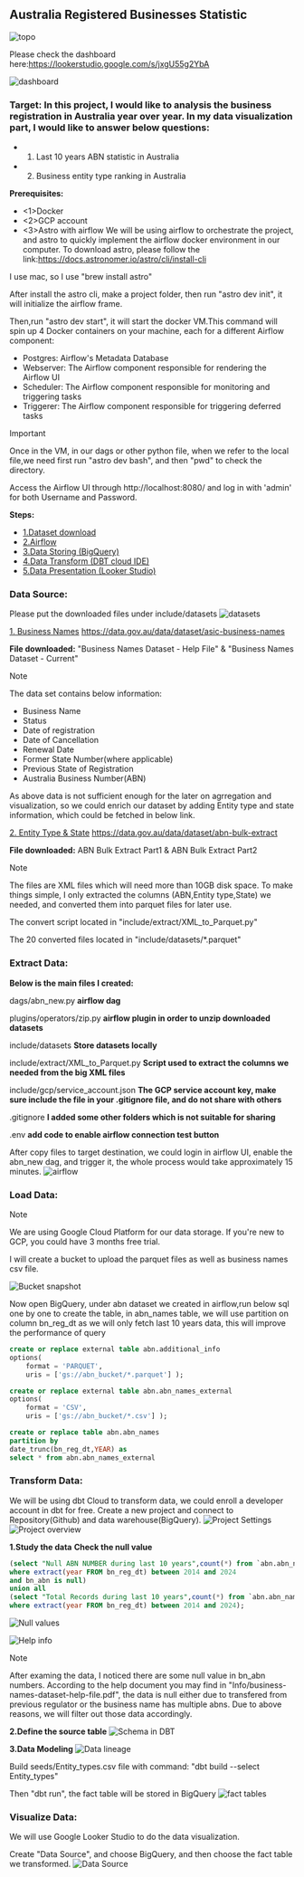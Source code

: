 ## Australia Registered Businesses Statistic

![topo](./Img/topo.png)

Please check the dashboard here:https://lookerstudio.google.com/s/jxgU55g2YbA

![dashboard](./Img/Dashboard.png)


### Target: In this project, I would like to analysis the business registration in Australia year over year. In my data visualization part, I would like to answer below questions:

- 1. Last 10 years ABN statistic in Australia

- 2. Business entity type ranking in Australia


**Prerequisites:**
*  <1>Docker
*  <2>GCP account
*  <3>Astro with airflow 
We will be using airflow to orchestrate the project, and astro to quickly implement the airflow docker environment in our computer.
To download astro, please follow the link:https://docs.astronomer.io/astro/cli/install-cli

I use mac, so I use "brew install astro"

After install the astro cli, make a project folder, then run "astro dev init", it will initialize the airflow frame.

Then,run "astro dev start", it will start the docker VM.This command will spin up 4 Docker containers on your machine, each for a different Airflow component:

- Postgres: Airflow's Metadata Database
- Webserver: The Airflow component responsible for rendering the Airflow UI
- Scheduler: The Airflow component responsible for monitoring and triggering tasks
- Triggerer: The Airflow component responsible for triggering deferred tasks

> [!IMPORTANT]
> 
> Once in the VM, in our dags or other python file, when we refer to the local file,we need first run "astro dev bash", and then "pwd" to check the directory.
> 
> Access the Airflow UI through http://localhost:8080/ and log in with 'admin' for both Username and Password.

**Steps:**
* [1.Dataset download](#data-source)
* [2.Airflow](#extract-data)
* [3.Data Storing (BigQuery)](#load-data)
* [4.Data Transform (DBT cloud IDE)](#transform-data)
* [5.Data Presentation (Looker Studio)](#visualize-data)

### Data Source:
Please put the downloaded files under include/datasets
![datasets](./Img/datasets_snapshot.png)

[1. Business Names](https://data.gov.au/data/dataset/asic-business-names) https://data.gov.au/data/dataset/asic-business-names

**File downloaded:**
    "Business Names Dataset - Help File" & "Business Names Dataset - Current"

> [!NOTE]
> The data set contains below information:
>   * Business Name
>   * Status
>   * Date of registration
>   * Date of Cancellation
>   * Renewal Date
>   * Former State Number(where applicable)
>   * Previous State of Registration
>   * Australia Business Number(ABN)
> 
> As above data is not sufficient enough for the later on agrregation and visualization, so we could enrich our dataset by adding Entity type and state information, which could be fetched in below link.

[2. Entity Type & State](https://data.gov.au/data/dataset/abn-bulk-extract) https://data.gov.au/data/dataset/abn-bulk-extract

**File downloaded:**
    ABN Bulk Extract Part1 & ABN Bulk Extract Part2

> [!NOTE]
> The files are XML files which will need more than 10GB disk space. To make things simple, I only extracted the columns (ABN,Entity type,State) we needed, and converted them into parquet files for later use. 
>
> The convert script located in "include/extract/XML_to_Parquet.py" 
>
> The 20 converted files located in "include/datasets/*.parquet" 
### Extract Data:

**Below is the main files I created:**

dags/abn_new.py **airflow dag**

plugins/operators/zip.py    **airflow plugin in order to unzip downloaded datasets**

include/datasets    **Store datasets locally**

include/extract/XML_to_Parquet.py   **Script used to extract the columns we needed from the big XML files**

include/gcp/service_account.json    **The GCP service account key, make sure include the file in your .gitignore file, and do not share with others**

.gitignore  **I added some other folders which is not suitable for sharing**

.env    **add code to enable airflow connection test button**

After copy files to target destination, we could login in airflow UI, enable the abn_new dag, and trigger it, the whole process would take approximately 15 minutes.
![airflow](./Img/airflow_dag.png)

### Load Data:
> [!NOTE]
> We are using Google Cloud Platform for our data storage. If you're new to GCP, you could have 3 months free trial.

I will create a bucket to upload the parquet files as well as business names csv file.

![Bucket snapshot](./Img/abn_bucket.png)

Now open BigQuery, under abn dataset we created in airflow,run below sql one by one to create the table, in abn_names table, we will use partition on column bn_reg_dt as we will only fetch last 10 years data, this will improve the performance of query 
```sql
create or replace external table abn.additional_info 
options( 
    format = 'PARQUET', 
    uris = ['gs://abn_bucket/*.parquet'] );

create or replace external table abn.abn_names_external
options( 
    format = 'CSV', 
    uris = ['gs://abn_bucket/*.csv'] );

create or replace table abn.abn_names
partition by 
date_trunc(bn_reg_dt,YEAR) as
select * from abn.abn_names_external
```

### Transform Data:
We will be using dbt Cloud to transform data, we could enroll a developer account in dbt for free. Create a new project and connect to Repository(Github) and data warehouse(BigQuery).
![Project Settings](./Img/dbt_project_set.png)
![Project overview](./Img/project_settings.png)

**1.Study the data**
**Check the null value**

```sql
(select "Null ABN NUMBER during last 10 years",count(*) from `abn.abn_names`
where extract(year FROM bn_reg_dt) between 2014 and 2024
and bn_abn is null)
union all
(select "Total Records during last 10 years",count(*) from `abn.abn_names`
where extract(year FROM bn_reg_dt) between 2014 and 2024);
```

![Null values](./Img/Null_abn.png)

![Help info](./Img/Help_info.png)

>[!Note]
> After examing the data, I noticed there are some null value in bn_abn numbers.
> According to the help document you may find in "Info/business-names-dataset-help-file.pdf", the data is null either due to transfered from previous regulator or the business name has multiple abns.
> Due to above reasons, we will filter out those data accordingly.

**2.Define the source table**
![Schema in DBT](./Img/config_schema.png)

**3.Data Modeling**
![Data lineage](./Img/dbt_workflow.png)

Build seeds/Entity_types.csv file with command:
"dbt build --select Entity_types"

Then "dbt run", the fact table will be stored in BigQuery
![fact tables](./Img/dbt_tables.png)

### Visualize Data:
We will use Google Looker Studio to do the data visualization.

Create "Data Source", and choose BigQuery, and then choose the fact table we transformed.
![Data Source](./Img/Add_data_source.png)
